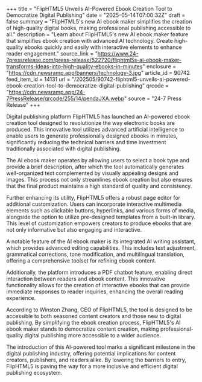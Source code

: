 +++
title = "FlipHTML5 Unveils AI-Powered Ebook Creation Tool to Democratize Digital Publishing"
date = "2025-05-14T07:00:32Z"
draft = false
summary = "FlipHTML5's new AI ebook maker simplifies the creation of high-quality digital books, making professional publishing accessible to all."
description = "Learn about FlipHTML5's new AI ebook maker feature that simplifies ebook creation with advanced AI technology. Create high-quality ebooks quickly and easily with interactive elements to enhance reader engagement."
source_link = "https://www.24-7pressrelease.com/press-release/522720/fliphtml5s-ai-ebook-maker-transforms-ideas-into-high-quality-ebooks-in-minutes"
enclosure = "https://cdn.newsramp.app/banners/technology-3.jpg"
article_id = 90742
feed_item_id = 14131
url = "/202505/90742-fliphtml5-unveils-ai-powered-ebook-creation-tool-to-democratize-digital-publishing"
qrcode = "https://cdn.newsramp.app/24-7PressRelease/qrcode/255/14/pendaJXA.webp"
source = "24-7 Press Release"
+++

<p>Digital publishing platform FlipHTML5 has launched an AI-powered ebook creation tool designed to revolutionize the way electronic books are produced. This innovative tool utilizes advanced artificial intelligence to enable users to generate professionally designed ebooks in minutes, significantly reducing the technical barriers and time investment traditionally associated with digital publishing.</p><p>The AI ebook maker operates by allowing users to select a book type and provide a brief description, after which the tool automatically generates well-organized text complemented by visually appealing designs and images. This process not only streamlines ebook creation but also ensures that the final product maintains a high standard of quality and consistency.</p><p>Further enhancing its utility, FlipHTML5 offers a robust page editor for additional customization. Users can incorporate interactive multimedia elements such as clickable buttons, hyperlinks, and various forms of media, alongside the option to utilize pre-designed templates from a built-in library. This level of customization empowers creators to produce ebooks that are not only informative but also engaging and interactive.</p><p>A notable feature of the AI ebook maker is its integrated AI writing assistant, which provides advanced editing capabilities. This includes text adjustment, grammatical corrections, tone modification, and multilingual translation, offering a comprehensive toolset for refining ebook content.</p><p>Additionally, the platform introduces a PDF chatbot feature, enabling direct interaction between readers and ebook content. This innovative functionality allows for the creation of interactive ebooks that can provide immediate responses to reader inquiries, enhancing the overall reading experience.</p><p>According to Winston Zhang, CEO of FlipHTML5, the tool is designed to be accessible to both seasoned content creators and those new to digital publishing. By simplifying the ebook creation process, FlipHTML5's AI ebook maker stands to democratize content creation, making professional-quality digital publishing more accessible to a wider audience.</p><p>The introduction of this AI-powered tool marks a significant milestone in the digital publishing industry, offering potential implications for content creators, publishers, and readers alike. By lowering the barriers to entry, FlipHTML5 is paving the way for a more inclusive and efficient digital publishing ecosystem.</p>